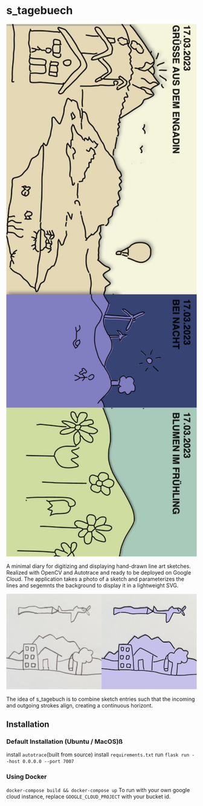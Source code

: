 # s_tagebuech
<p align="center">
 <img alt="Preview" width="900" src="https://github.com/troxlepa/s_tagebuech/blob/main/res/preview.png"/>
</p>
A minimal diary for digitizing and displaying hand-drawn line art sketches. Realized with OpenCV and Autotrace and ready to be deployed on Google Cloud.
The application takes a photo of a sketch and parameterizes the lines and segemnts the background to display it in a lightweight SVG.

<p align="center">
 <img alt="Comparison" width="900" src="https://github.com/troxlepa/s_tagebuech/blob/main/res/combined.png"/>
</p>

The idea of s_tagebuch is to combine sketch entries such that the incoming and outgoing strokes align, creating a continuous horizont.

## Installation

### Default Installation (Ubuntu / MacOS)ß

install ```autotrace```(built from source)
install ```requirements.txt```
run ```flask run --host 0.0.0.0 --port 7007```

### Using Docker

```docker-compose build && docker-compose up```
To run with your own google cloud instance, replace ```GOOGLE_CLOUD_PROJECT``` with your bucket id.